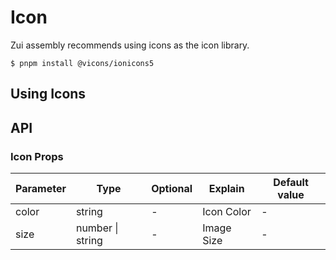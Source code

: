# Icon

Zui assembly recommends using icons as the icon library.

```
$ pnpm install @vicons/ionicons5
```

## Using Icons

<demo src="./icon/icon.vue" desc="Simply place the Icon label to be displayed"></demo>

## API

### Icon Props

| Parameter | Type             | Optional | Explain    | Default value |
| --------- | ---------------- | -------- | ---------- | ------------- |
| color     | string           | -        | Icon Color | -             |
| size      | number \| string | -        | Image Size | -             |
